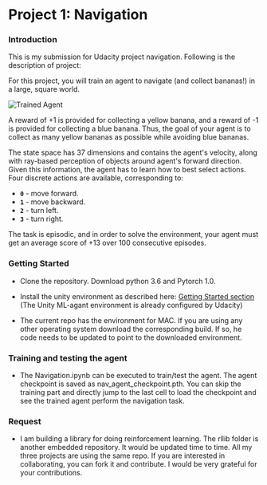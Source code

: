 [//]: # (Image References)

[image1]: https://user-images.githubusercontent.com/10624937/42135619-d90f2f28-7d12-11e8-8823-82b970a54d7e.gif "Trained Agent"

# Project 1: Navigation

### Introduction

This is my submission for Udacity project navigation. Following is the description of project:

For this project, you will train an agent to navigate (and collect bananas!) in a large, square world.  

![Trained Agent][image1]

A reward of +1 is provided for collecting a yellow banana, and a reward of -1 is provided for collecting a blue banana.  Thus, the goal of your agent is to collect as many yellow bananas as possible while avoiding blue bananas.  

The state space has 37 dimensions and contains the agent's velocity, along with ray-based perception of objects around agent's forward direction.  Given this information, the agent has to learn how to best select actions.  Four discrete actions are available, corresponding to:
- **`0`** - move forward.
- **`1`** - move backward.
- **`2`** - turn left.
- **`3`** - turn right.

The task is episodic, and in order to solve the environment, your agent must get an average score of +13 over 100 consecutive episodes.

### Getting Started

- Clone the repository. Download python 3.6 and Pytorch 1.0.

- Install the unity environment as described here: [Getting Started section](https://github.com/udacity/deep-reinforcement-learning/blob/master/p1_navigation/README.md) (The Unity ML-agant environment is already configured by Udacity)

- The current repo has the environment for MAC. If you are using any other operating system download the corresponding build. If so, he code needs to be updated to point to the downloaded environment.

### Training and testing the agent

- The Navigation.ipynb can be executed to train/test the agent. The agent checkpoint is saved as nav_agent_checkpoint.pth. You can skip the training part and directly jump to the last cell to load the checkpoint and see the trained agent perform the navigation task.

### Request

- I am building a library for doing reinforcement learning. The rllib folder is another embedded repository. It would be updated time to time. All my three projects are using the same repo. If you are interested in collaborating, you can fork it and contribute. I would be very grateful for your contributions.


